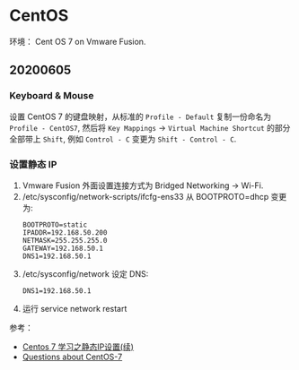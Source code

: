 # CentOS

环境： Cent OS 7 on Vmware Fusion.

## 20200605

### Keyboard & Mouse

设置 CentOS 7 的键盘映射，从标准的 `Profile - Default` 复制一份命名为 `Profile - CentOS7`, 然后将 `Key Mappings` -> `Virtual Machine Shortcut` 的部分全部带上 `Shift`, 例如 `Control - C` 变更为 `Shift - Control - C`.

### 设置静态 IP

1. Vmware Fusion 外面设置连接方式为 Bridged Networking -> Wi-Fi.
2. /etc/sysconfig/network-scripts/ifcfg-ens33 从 BOOTPROTO=dhcp 变更为:
    ```text
    BOOTPROTO=static
    IPADDR=192.168.50.200
    NETMASK=255.255.255.0
    GATEWAY=192.168.50.1
    DNS1=192.168.50.1
    ```
3. /etc/sysconfig/network 设定 DNS:
    ```text
    DNS1=192.168.50.1
    ```
4. 运行 service network restart

参考：

* [Centos 7 学习之静态IP设置(续)](https://blog.csdn.net/johnnycode/article/details/50184073)
* [Questions about CentOS-7](https://wiki.centos.org/FAQ/CentOS7#head-a21a9e454157700367c9b7e9ccb1ff9954bec881)


